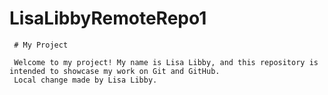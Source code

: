 # LisaLibbyRemoteRepo1
     # My Project

     Welcome to my project! My name is Lisa Libby, and this repository is intended to showcase my work on Git and GitHub.     
     Local change made by Lisa Libby.
